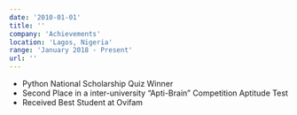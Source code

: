 ```yaml
---
date: '2010-01-01'
title: ''
company: 'Achievements'
location: 'Lagos, Nigeria'
range: 'January 2018 - Present'
url: ''
---
```


- Python National Scholarship Quiz Winner
- Second Place in a inter-university “Apti-Brain” Competition Aptitude Test
- Received Best Student at Ovifam
